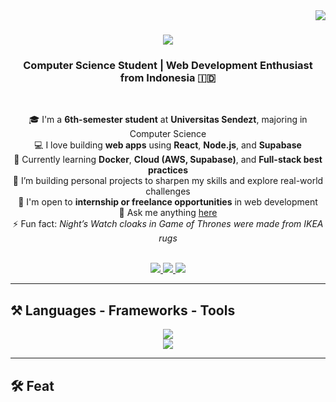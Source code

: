 <img align="right" src="https://visitor-badge.laobi.icu/badge?page_id=salesp07.salesp07" />

<h1 align="center">
  <img src="https://readme-typing-svg.herokuapp.com/?font=Righteous&size=35&center=true&vCenter=true&width=500&height=70&duration=4000&lines=Hi+There!+👋;+I'm+Bima+Afka!" />
</h1>

<h3 align="center">Computer Science Student | Web Development Enthusiast from Indonesia 🇮🇩</h3>

<br/>

<div align="center">

🎓 I'm a **6th-semester student** at **Universitas Sendezt**, majoring in Computer Science  
💻 I love building **web apps** using **React**, **Node.js**, and **Supabase**  
🌱 Currently learning **Docker**, **Cloud (AWS, Supabase)**, and **Full-stack best practices**  
🚀 I’m building personal projects to sharpen my skills and explore real-world challenges  
🌟 I'm open to **internship or freelance opportunities** in web development  
💬 Ask me anything [here](https://github.com/salesp07/salesp07/issues)  
⚡ Fun fact: *Night’s Watch cloaks in Game of Thrones were made from IKEA rugs*

</div>

<br/>

<div align="center"> 
  <a href="mailto:pedro.sales.muniz@gmail.com">
    <img src="https://img.shields.io/badge/Gmail-333333?style=for-the-badge&logo=gmail&logoColor=red" />
  </a>
  <a href="https://linkedin.com/in/pedro-sales-muniz" target="_blank">
    <img src="https://img.shields.io/badge/LinkedIn-0077B5?style=for-the-badge&logo=linkedin&logoColor=white" />
  </a>
  <a href="https://salesp07.github.io" target="_blank">
     <img src="https://img.shields.io/badge/Portfolio-FF5722?style=for-the-badge&logo=todoist&logoColor=white" />
  </a>
</div>

---

## ⚒️ Languages - Frameworks - Tools

<div align="center">
  <img src="https://skillicons.dev/icons?i=html,css,tailwind,bootstrap,javascript,typescript,react,nextjs,nodejs,express,mongodb,mysql" /><br/>
  <img src="https://skillicons.dev/icons?i=firebase,supabase,docker,git,github,vscode,figma,python,java,c" />
</div>

---

## 🛠️ Feat
